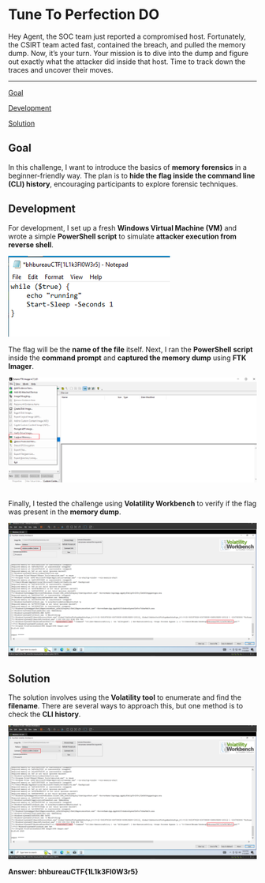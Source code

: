 # Tune To Perfection DO

Hey Agent, the SOC team just reported a compromised host. Fortunately, the CSIRT team acted fast, contained the breach, and pulled the memory dump. Now, it’s your turn. Your mission is to dive into the dump and figure out exactly what the attacker did inside that host. Time to track down the traces and uncover their moves.

---

[Goal](#goal)

[Development](#development)

[Solution](#solution)

## Goal

In this challenge, I want to introduce the basics of **memory forensics** in a beginner-friendly way. The plan is to **hide the flag inside the command line (CLI) history**, encouraging participants to explore forensic techniques.

## Development

For development, I set up a fresh **Windows Virtual Machine (VM)** and wrote a simple **PowerShell script** to simulate **attacker execution from reverse shell**.

<img src=img/susFile.png>

The flag will be the **name of the file** itself. Next, I ran the **PowerShell** **script** inside the **command prompt** and **captured the memory dump** using **FTK Imager**.

<img src=img/captureMem.png>

\
Finally, I tested the challenge using **Volatility Workbench** to verify if the flag was present in the **memory dump**.

<img src=img/testing.png>

## Solution

The solution involves using the **Volatility tool** to enumerate and find the **filename**. There are several ways to approach this, but one method is to check the **CLI history**.

<img src=img/testing.png>

**Answer: bhbureauCTF{1L1k3Fl0W3r5}**